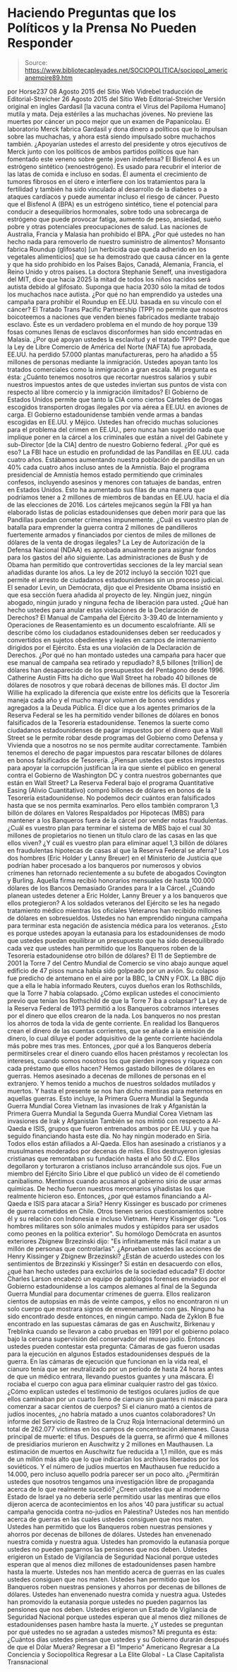 # Haciendo Preguntas que los Políticos y la Prensa No Pueden Responder

> Source: https://www.bibliotecapleyades.net/SOCIOPOLITICA/sociopol_americanempire89.htm

por Horse237 08 Agosto 2015
del Sitio Web Vidrebel
traducción de Editorial-Streicher
26 Agosto 2015
del Sitio Web Editorial-Streicher
Versión original en ingles
Gardasil [la vacuna contra el Virus del Papiloma Humano] mutila y mata.
Deja estériles a las muchachas jóvenes. No previene las muertes por cáncer un poco mejor que un examen de Papanicolau. El laboratorio Merck fabrica Gardasil y dona dinero a políticos que lo impulsan sobre las muchachas, y ahora está siendo impulsado sobre muchachos también.
¿Apoyarían ustedes el arresto del presidente y otros ejecutivos de Merck junto con los políticos de ambos partidos políticos que han fomentado este veneno sobre gente joven indefensa? El Bisfenol A es un estrógeno sintético (xenoestrógeno). Es usado para recubrir el interior de las latas de comida e incluso en sodas. Él aumenta el crecimiento de tumores fibrosos en el útero e interfiere con los tratamientos para la fertilidad y también ha sido vinculado al desarrollo de la diabetes o a ataques cardíacos y puede aumentar incluso el riesgo de cáncer.
Puesto que el Bisfenol A (BPA) es un estrógeno sintético, tiene el potencial para conducir a desequilibrios hormonales, sobre todo una sobrecarga de estrógeno que puede provocar fatiga, aumento de peso, ansiedad, sueño pobre y otras potenciales preocupaciones de salud. Las naciones de Australia, Francia y Malasia han prohibido el BPA.
¿Por qué ustedes no han hecho nada para removerlo de nuestro suministro de alimentos? Monsanto fabrica Roundup (glifosato) [un herbicida que queda adherido en los vegetales alimenticios] que se ha demostrado que causa cáncer en la gente y que ha sido prohibido en los Países Bajos, Canadá, Alemania, Francia, el Reino Unido y otros países.
La doctora Stephanie Seneff, una investigadora del MIT, dice que hacia 2025 la mitad de todos los niños nacidos será autista debido al glifosato. Suponga que hacia 2030 sólo la mitad de todos los muchachos nace autista.
¿Por qué no han emprendido ya ustedes una campaña para prohibir el Roundup en EE.UU. basada en su vínculo con el cáncer? El Tratado Trans Pacific Partnership (TPP) no permite que nosotros boicoteemos a naciones que venden bienes fabricados mediante trabajo esclavo. Éste es un verdadero problema en el mundo de hoy porque 139 fosas comunes llenas de esclavos disconformes han sido encontradas en Malasia.
¿Por qué apoyan ustedes la esclavitud y el tratado TPP? Desde que la Ley de Libre Comercio de América del Norte (NAFTA) fue aprobada, EE.UU. ha perdido 57.000 plantas manufactureras, pero ha añadido a 55 millones de personas mediante la inmigración. Ustedes apoyan tanto los tratados comerciales como la inmigración a gran escala.
Mi pregunta es ésta:
¿Cuánto tenemos nosotros que recortar nuestros salarios y subir nuestros impuestos antes de que ustedes inviertan sus puntos de vista con respecto al libre comercio y la inmigración ilimitados?
El Gobierno de Estados Unidos permite que tanto la CIA como ciertos Cárteles de Drogas escogidos transporten drogas ilegales por vía aérea a EE.UU. en aviones de carga.
El Gobierno estadounidense también vende armas a bandas escogidas en EE.UU. y Méjico. Ustedes han ofrecido muchas soluciones para el problema del crimen en EE.UU., pero nunca han sugerido nada que implique poner en la cárcel a los criminales que están a nivel del Gabinete y sub-Director [de la CIA] dentro de nuestro Gobierno federal.
¿Por qué es eso? La FBI hace un estudio en profundidad de las Pandillas en EE.UU. cada cuatro años. Estábamos aumentando nuestra población de pandillas en un 40% cada cuatro años incluso antes de la Amnistía. Bajo el programa presidencial de Amnistía hemos estado permitiendo que criminales confesos, incluyendo asesinos y menores con tatuajes de bandas, entren en Estados Unidos.
Esto ha aumentado sus filas de una manera que podríamos tener a 2 millones de miembros de bandas en EE.UU. hacia el día de las elecciones de 2016.
Los cárteles mejicanos según la FBI ya han elaborado listas de policías estadounidenses que deben morir para que las Pandillas puedan cometer crímenes impunemente.
¿Cuál es vuestro plan de batalla para emprender la guerra contra 2 millones de pandilleros fuertemente armados y financiados por cientos de miles de millones de dólares de la venta de drogas ilegales? La Ley de Autorización de la Defensa Nacional (NDAA) es aprobada anualmente para asignar fondos para los gastos del año siguiente. Las administraciones de Bush y de Obama han permitido que controvertidas secciones de la ley marcial sean añadidas durante los años.
La ley de 2012 incluyó la sección 1021 que permite el arresto de ciudadanos estadounidenses sin un proceso judicial.
El senador Levin, un Demócrata, dijo que el Presidente Obama insistió en que esa sección fuera añadida al proyecto de ley. Ningún juez, ningún abogado, ningún jurado y ninguna fecha de liberación para usted.
¿Qué han hecho ustedes para anular estas violaciones de la Declaración de Derechos? El Manual de Campaña del Ejército 3-39.40 de Internamiento y Operaciones de Reasentamiento es un documento escalofriante. Allí se describe cómo los ciudadanos estadounidenses deben ser reeducados y convertidos en sujetos obedientes y leales en campos de internamiento dirigidos por el Ejército. Ésta es una violación de la Declaración de Derechos.
¿Por qué no han montado ustedes una campaña para hacer que ese manual de campaña sea retirado y repudiado? 8,5 billones [trillion] de dólares han desaparecido de los presupuestos del Pentágono desde 1996. Catherine Austin Fitts ha dicho que Wall Street ha robado 40 billones de dólares de nosotros y que robará decenas de billones más. El doctor Jim Willie ha explicado la diferencia que existe entre los déficits que la Tesorería maneja cada año y el mucho mayor volumen de bonos vendidos y agregados a la Deuda Pública.
Él dice que a los agentes primarios de la Reserva Federal se les ha permitido vender billones de dólares en bonos falsificados de la Tesorería estadounidense.
Tenemos la suerte como ciudadanos estadounidenses de pagar impuestos por el dinero que a Wall Street se le permite robar desde programas del Gobierno como Defensa y Vivienda que a nosotros no se nos permite auditar correctamente.
También tenemos el derecho de pagar impuestos para rescatar billones de dólares en bonos falsificados de Tesorería.
¿Piensan ustedes que estos impuestos para apoyar la corrupción justifican la ira que siente el público en general contra el Gobierno de Washington DC y contra nuestros gobernantes que están en Wall Street? La Reserva Federal bajo el programa Quantitative Easing (Alivio Cuantitativo) compró billones de dólares en bonos de la Tesorería estadounidense. No podemos decir cuántos eran falsificados hasta que se nos permita examinarlos.
Pero ellos también compraron 1,3 billón de dólares en Valores Respaldados por Hipotecas (MBS) para mantener a los Banqueros fuera de la cárcel por vender notas fraudulentas.
¿Cuál es vuestro plan para terminar el sistema de MBS bajo el cual 30 millones de propietarios no tienen un título claro de las casas en las que ellos viven? ¿Y cuál es vuestro plan para eliminar aquel 1,3 billón de dólares en fraudulentas hipotecas de casas al que la Reserva Federal se aferra? Los dos hombres (Eric Holder y Lanny Breuer) en el Ministerio de Justicia que podrían haber procesado a los banqueros por numerosos y obvios crímenes han retornado recientemente a su bufete de abogados Covington y Burling. Aquella firma recibió honorarios mensuales de hasta 100.000 dólares de los Bancos Demasiado Grandes para Ir a la Cárcel.
¿Cuándo planean ustedes detener a Eric Holder, Lanny Breuer y a los banqueros que ellos protegieron? A los soldados veteranos del Ejército se les ha negado tratamiento médico mientras los oficiales Veteranos han recibido millones de dólares en sobresueldos. Ustedes no han emprendido ninguna campaña para terminar esta negación de asistencia médica para los veteranos.
¿Esto es porque ustedes apoyan la eutanasia para los estadounidenses de modo que ustedes puedan equilibrar un presupuesto que ha sido desequilibrado cada vez que ustedes han permitido que los Banqueros roben de la Tesorería estadounidense otro billón de dólares? El 11 de Septiembre de 2001 la Torre 7 del Centro Mundial de Comercio se vino abajo aunque aquel edificio de 47 pisos nunca había sido golpeado por un avión. Su colapso fue predicho de antemano en el aire por la BBC, la CNN y FOX.
La BBC dijo que a ella le había informado Reuters, cuyos dueños eran los Rothschilds, que la Torre 7 había colapsado.
¿Cómo explican ustedes el conocimiento previo que tenían los Rothschild de que la Torre 7 iba a colapsar? La Ley de la Reserva Federal de 1913 permitió a los Banqueros cobrarnos intereses por el dinero que ellos crearon de la nada. Los banqueros no nos prestan los ahorros de toda la vida de gente corriente. En realidad los Banqueros crean el dinero de las cuentas corrientes, que se añade a la emisión de dinero, lo cual diluye el poder adquisitivo de la gente corriente haciéndola más pobre mes tras mes.
Entonces, ¿por qué a los Banqueros debería permitírseles crear el dinero cuando ellos hacen préstamos y recolectan los intereses, cuando somos nosotros los que pierden ingresos y riqueza con cada préstamo que ellos hacen?
Hemos gastado billones de dólares en guerras. Hemos asesinado a decenas de millones de personas en el extranjero. Y hemos tenido a muchos de nuestros soldados mutilados y muertos. Y hasta el presente se nos han dicho mentiras para meternos en aquellas guerras.
Esto incluye,
la Primera Guerra Mundial la Segunda Guerra Mundial Corea Vietnam las invasiones de Irak y Afganistán
la Primera Guerra Mundial
la Segunda Guerra Mundial
Corea
Vietnam
las invasiones de Irak y Afganistán
También se nos mintió con respecto a Al-Qaeda e ISIS, grupos que fueron entrenados ambos por EE.UU. y que ha seguido financiando hasta este día. No hay ningún moderado en Siria. Todos ellos están afiliados a Al-Qaeda. Ellos han asesinado a cristianos y a musulmanes moderados por decenas de miles. Ellos destruyeron iglesias cristianas que remontaban su fundación hasta el año 50 d.C.
Ellos degollaron y torturaron a cristianos incluso arrancándole sus ojos. Fue un miembro del Ejército Sirio Libre el que publicó un video de él cometiendo canibalismo. Mentimos cuando acusamos al gobierno sirio de usar armas químicas. De hecho fueron nuestros mercenarios yihadistas los que realmente hicieron eso.
Entonces, ¿por qué estamos financiando a Al-Qaeda e ISIS para atacar a Siria? Henry Kissinger es buscado por crímenes de guerra cometidos en Chile. Otros tienen serios cuestionamientos sobre él y su relación con Indonesia e incluso Vietnam.
Henry Kissinger dijo:
"Los hombres militares son sólo animales mudos y estúpidos para ser usados como peones en la política exterior".
Su homólogo Demócrata en asuntos exteriores Zbignew Brzezinski dijo:
"Es infinitamente más fácil matar a un millón de personas que controlarlas".
¿Aprueban ustedes las acciones de Henry Kissinger y Zbignew Brzezinski? ¿Están de acuerdo ustedes con los sentimientos de Brzezinski y Kissinger? Si están en desacuerdo con ellos, ¿qué han hecho ustedes para excluirlos de la sociedad educada? El doctor Charles Larson encabezó un equipo de patólogos forenses enviados por el Gobierno estadounidense a los campos alemanes al final de la Segunda Guerra Mundial para documentar crímenes de guerra.
Ellos realizaron cientos de autopsias en más de veinte campos, y ellos no encontraron ni un solo cuerpo que mostrara signos de envenenamiento con gas. Ninguno ha sido encontrado desde entonces, en ningún campo.
Nada de Zyklon B fue encontrado en las supuestas cámaras de gas en Auschwitz, Birkenau y Treblinka cuando se llevaron a cabo pruebas en 1991 por el gobierno polaco bajo la cercana supervisión del conservador del museo judío. Entonces ustedes pueden contestar esta pregunta: Cámaras de gas fueron usadas para la ejecución en algunos Estados estadounidenses después de la guerra. En las cámaras de ejecución que funcionan en la vida real, el cianuro tenía que ser neutralizado por un período de hasta 24 horas antes de que un médico entrara, llevando puestos guantes y una máscara.
Él rociaba el cuerpo con agua para eliminar cualquier rastro del gas tóxico.
¿Cómo explican ustedes el testimonio de testigos oculares judíos de que ellos caminaban por un cuarto lleno de cianuro sin guantes ni máscara para comenzar a sacar cientos de cuerpos? Si el cianuro mató a cientos de judíos inocentes, ¿no habría matado a unos cuantos colaboradores? Un informe del Servicio de Rastreo de la Cruz Roja Internacional determinó un total de 262.077 víctimas en los campos de concentración alemanes. Causa principal de muerte: el tifus. Después de la guerra, se afirmó que 4 millones de presidiarios murieron en Auschwitz y 2 millones en Mauthausen. La estimación de muertos en Auschwitz fue reducida a 1,1 millón, que es más de un millón más alto que lo que indicarían los archivos liberados por los soviéticos. Y el número de judíos muertos en Mauthausen fue reducido a 14.000, pero incluso aquello podría parecer ser un poco alto.
¿Permitirán ustedes que nosotros tengamos una investigación libre de propaganda acerca de lo que realmente sucedió? ¿Creen ustedes que al moderno Estado de Israel ya no debería serle permitido usar las mentiras que ellos dijeron acerca de acontecimientos en los años '40 para justificar su actual campaña genocida contra no-judíos en Palestina?
Ustedes nos han mentido acerca de guerras en las cuales ustedes consiguen que nos maten. Ustedes han permitido que los Banqueros roben nuestras pensiones y ahorros por decenas de billones de dólares. Ustedes han envenenado nuestra comida y nuestra agua. Ustedes han promovido la eutanasia porque ustedes no pueden pagarnos las pensiones que nos deben. Ustedes erigieron un Estado de Vigilancia de Seguridad Nacional porque ustedes esperan que al menos diez millones de estadounidenses pasen hambre hasta la muerte.
Ustedes nos han mentido acerca de guerras en las cuales ustedes consiguen que nos maten.
Ustedes han permitido que los Banqueros roben nuestras pensiones y ahorros por decenas de billones de dólares.
Ustedes han envenenado nuestra comida y nuestra agua.
Ustedes han promovido la eutanasia porque ustedes no pueden pagarnos las pensiones que nos deben.
Ustedes erigieron un Estado de Vigilancia de Seguridad Nacional porque ustedes esperan que al menos diez millones de estadounidenses pasen hambre hasta la muerte.
¿Y ustedes se preguntan por qué ustedes no se agradan a ustedes mismos? Mi pregunta es ésta:
¿Cuántos días ustedes piensan que ustedes y su Gobierno durarán después de que el Dólar Muera?
Regresar a El "Imperio" Americano
Regresar a La Conciencia y Sociopolítica
Regresar a La Elite Global - La Clase Capitalista Transnacional
